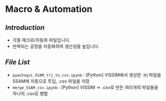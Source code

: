 # Macro & Automation

## *Introduction*
* 각종 매크로/자동화 파일입니다.
* 반복되는 공정을 자동화하여 생산성을 높입니다.

## *File List*
* `pyautogui_SSAM_trj_to_csv.ipynb` : [Python] VISSIM에서 생성한 .trj 파일을 SSAM에 자동으로 투입, .csv 파일을 저장
* `merge_SSAM_csv.ipynb` : [Python] VISSIM → .csv로 만든 여러개의 파일들을 하나의 .csv로 병합
